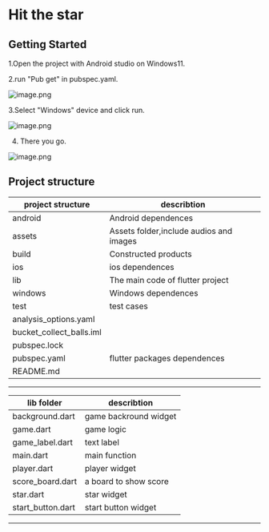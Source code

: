 # Hit the star




## Getting Started


1.Open the project with Android studio on Windows11.

2.run "Pub get" in pubspec.yaml.

![image.png](https://p3-juejin.byteimg.com/tos-cn-i-k3u1fbpfcp/3f0b0f465cfb4023ba8652fad10b2054~tplv-k3u1fbpfcp-watermark.image?)

3.Select "Windows" device and click run.

![image.png](https://p3-juejin.byteimg.com/tos-cn-i-k3u1fbpfcp/6c19506b76d145c6bb80f18cac0cd232~tplv-k3u1fbpfcp-watermark.image?)

4. There you go.


![image.png](https://p9-juejin.byteimg.com/tos-cn-i-k3u1fbpfcp/d27cf569de5d46568ae08be2df69bd90~tplv-k3u1fbpfcp-watermark.image?)


## Project structure

| project structure        | describtion           |
| ----------- | -------------- |
| android        | Android dependences  |
| assets    | Assets folder,include audios and images |
| build       | Constructed products         |
| ios | ios dependences         |
| lib      | The main code of flutter project           |
| windows    | Windows   dependences   |
| test       | test cases          |
| analysis_options.yaml      |              |
| bucket_collect_balls.iml     |        |
| pubspec.lock    |        |
| pubspec.yaml     |  flutter packages dependences      |
| README.md    |        |

---------------------------------------------------------

| lib folder       | describtion           |
| ----------- | -------------- |
| background.dart        | game backround widget  |
| game.dart    | game logic |
| game_label.dart       | text label          |
| main.dart | main function        |
| player.dart      | player widget          |
| score_board.dart    | a board to show score   |
| star.dart       | star widget          |
| start_button.dart      |  start button widget        |

--------------------------------------------------------------
